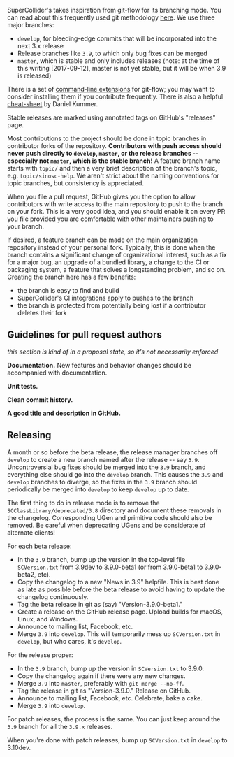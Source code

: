SuperCollider's takes inspiration from git-flow for its branching mode. You can read about this frequently used git methodology [here](http://nvie.com/posts/a-successful-git-branching-model/). We use three major branches:

- `develop`, for bleeding-edge commits that will be incorporated into the next 3.x release
- Release branches like `3.9`, to which only bug fixes can be merged
- `master`, which is stable and only includes releases (note: at the time of this writing [2017-09-12], master is not yet stable, but it will be when 3.9 is released)

There is a set of [command-line extensions](https://github.com/nvie/gitflow) for git-flow; you may want to consider installing them if you contribute frequently. There is also a helpful [cheat-sheet](https://danielkummer.github.io/git-flow-cheatsheet/) by Daniel Kummer.

Stable releases are marked using annotated tags on GitHub's "releases" page.

Most contributions to the project should be done in topic branches in contributor forks of the repository. **Contributors with push access should never push directly to `develop`, `master`, or the release branches -- especially not `master`, which is the stable branch!** A feature branch name starts with `topic/` and then a very brief description of the branch's topic, e.g. `topic/sinosc-help`. We aren't strict about the naming conventions for topic branches, but consistency is appreciated.

When you file a pull request, GitHub gives you the option to allow contributors with write access to the main repository to push to the branch on your fork. This is a very good idea, and you should enable it on every PR you file provided you are comfortable with other maintainers pushing to your branch.

If desired, a feature branch can be made on the main organization repository instead of your personal fork. Typically, this is done when the branch contains a significant change of organizational interest, such as a fix for a major bug, an upgrade of a bundled library, a change to the CI or packaging system, a feature that solves a longstanding problem, and so on. Creating the branch here has a few benefits:
- the branch is easy to find and build
- SuperCollider's CI integrations apply to pushes to the branch
- the branch is protected from potentially being lost if a contributor deletes their fork

## Guidelines for pull request authors ##

*this section is kind of in a proposal state, so it's not necessarily enforced*

**Documentation.** New features and behavior changes should be accompanied with documentation.

**Unit tests.**

**Clean commit history.**

**A good title and description in GitHub.**

## Releasing ##

A month or so before the beta release, the release manager branches off `develop` to create a new branch named after the release -- say `3.9`. Uncontroversial bug fixes should be merged into the `3.9` branch, and everything else should go into the `develop` branch. This causes the `3.9` and `develop` branches to diverge, so the fixes in the `3.9` branch should periodically be merged into `develop` to keep `develop` up to date.

The first thing to do in release mode is to remove the `SCClassLibrary/deprecated/3.8` directory and document these removals in the changelog. Corresponding UGen and primitive code should also be removed. Be careful when deprecating UGens and be considerate of alternate clients!

For each beta release:

- In the `3.9` branch, bump up the version in the top-level file `SCVersion.txt` from 3.9dev to 3.9.0-beta1 (or from 3.9.0-beta1 to 3.9.0-beta2, etc).
- Copy the changelog to a new "News in 3.9" helpfile. This is best done as late as possible before the beta release to avoid having to update the changelog continuously.
- Tag the beta release in git as (say) "Version-3.9.0-beta1."
- Create a release on the GitHub release page. Upload builds for macOS, Linux, and Windows.
- Announce to mailing list, Facebook, etc.
- Merge `3.9` into `develop`. This will temporarily mess up `SCVersion.txt` in `develop`, but who cares, it's `develop`.

For the release proper:

- In the `3.9` branch, bump up the version in `SCVersion.txt` to 3.9.0.
- Copy the changelog again if there were any new changes.
- Merge `3.9` into `master`, preferably with `git merge --no-ff`.
- Tag the release in git as "Version-3.9.0." Release on GitHub.
- Announce to mailing list, Facebook, etc. Celebrate, bake a cake.
- Merge `3.9` into `develop`.

For patch releases, the process is the same. You can just keep around the `3.9` branch for all the `3.9.x` releases.

When you're done with patch releases, bump up `SCVersion.txt` in `develop` to 3.10dev.